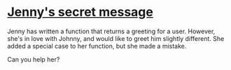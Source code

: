 # [Jenny's secret message](https://www.codewars.com/kata/55225023e1be1ec8bc000390/)

Jenny has written a function that returns a greeting for a user. However, she's in love with Johnny, and would like to greet him slightly different. She added a special case to her function, but she made a mistake.

Can you help her?
